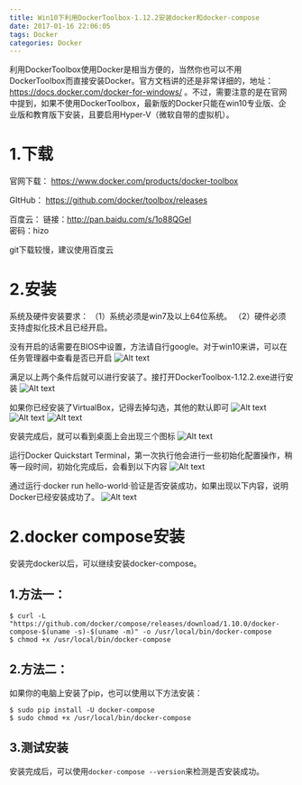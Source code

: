 ```yaml
---
title: Win10下利用DockerToolbox-1.12.2安装docker和docker-compose
date: 2017-01-16 22:06:05
tags: Docker
categories: Docker
---
```


利用DockerToolbox使用Docker是相当方便的，当然你也可以不用DockerToolbox而直接安装Docker。官方文档讲的还是非常详细的，地址：https://docs.docker.com/docker-for-windows/ 。不过，需要注意的是在官网中提到，如果不使用DockerToolbox，最新版的Docker只能在win10专业版、企业版和教育版下安装，且要启用Hyper-V（微软自带的虚拟机）。

<!-- more -->
# 1.下载
官网下载：
https://www.docker.com/products/docker-toolbox

GItHub：
https://github.com/docker/toolbox/releases

百度云：
链接：http://pan.baidu.com/s/1o88QGeI  
密码：hizo

git下载较慢，建议使用百度云
# 2.安装
系统及硬件安装要求：
（1）系统必须是win7及以上64位系统。
（2）硬件必须支持虚拟化技术且已经开启。

没有开启的话需要在BIOS中设置，方法请自行google。对于win10来讲，可以在任务管理器中查看是否已开启
![Alt text](http://7xsp5x.com2.z0.glb.clouddn.com/docker-install-win%E8%99%9A%E6%8B%9F%E5%8C%96.png)

满足以上两个条件后就可以进行安装了。接打开DockerToolbox-1.12.2.exe进行安装
![Alt text](http://7xsp5x.com2.z0.glb.clouddn.com/docker-install-%E5%AE%89%E8%A3%851.png)

如果你已经安装了VirtualBox，记得去掉勾选，其他的默认即可
![Alt text](http://7xsp5x.com2.z0.glb.clouddn.com/docker-install-%E5%AE%89%E8%A3%852.png)
![Alt text](http://7xsp5x.com2.z0.glb.clouddn.com/docker-install-%E5%AE%89%E8%A3%853.png)
![Alt text](http://7xsp5x.com2.z0.glb.clouddn.com/docker-install-%E5%AE%89%E8%A3%854.png)

安装完成后，就可以看到桌面上会出现三个图标
![Alt text](http://7xsp5x.com2.z0.glb.clouddn.com/docker-install-%E5%AE%8C%E6%88%90%E6%88%AA%E5%9B%BE.png)

运行Docker Quickstart Terminal，第一次执行他会进行一些初始化配置操作，稍等一段时间，初始化完成后，会看到以下内容
![Alt text](http://7xsp5x.com2.z0.glb.clouddn.com/docker-install-docker%E5%88%9D%E5%A7%8B%E5%8C%96.png)

通过运行·docker run hello-world·验证是否安装成功，如果出现以下内容，说明Docker已经安装成功了。
![Alt text](http://7xsp5x.com2.z0.glb.clouddn.com/docker-install-docker%E5%AE%89%E8%A3%85%E6%B5%8B%E8%AF%95.png)

# 2.docker compose安装

安装完docker以后，可以继续安装docker-compose。

## 1.方法一：

    $ curl -L "https://github.com/docker/compose/releases/download/1.10.0/docker-compose-$(uname -s)-$(uname -m)" -o /usr/local/bin/docker-compose
    $ chmod +x /usr/local/bin/docker-compose

## 2.方法二：

如果你的电脑上安装了pip，也可以使用以下方法安装：

    $ sudo pip install -U docker-compose
    $ sudo chmod +x /usr/local/bin/docker-compose

## 3.测试安装

安装完成后，可以使用`docker-compose --version`来检测是否安装成功。

